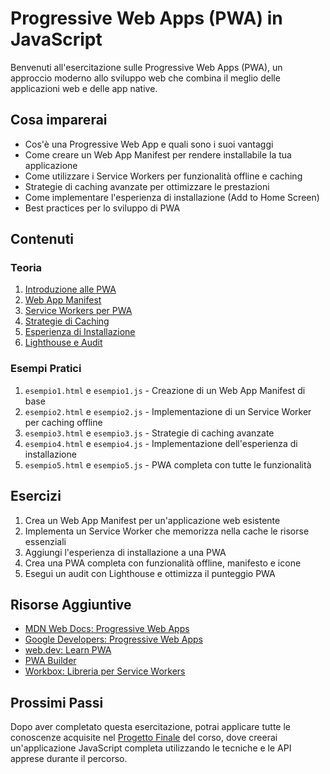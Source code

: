 # Progressive Web Apps (PWA) in JavaScript

Benvenuti all'esercitazione sulle Progressive Web Apps (PWA), un approccio moderno allo sviluppo web che combina il meglio delle applicazioni web e delle app native.

## Cosa imparerai

- Cos'è una Progressive Web App e quali sono i suoi vantaggi
- Come creare un Web App Manifest per rendere installabile la tua applicazione
- Come utilizzare i Service Workers per funzionalità offline e caching
- Strategie di caching avanzate per ottimizzare le prestazioni
- Come implementare l'esperienza di installazione (Add to Home Screen)
- Best practices per lo sviluppo di PWA

## Contenuti

### Teoria

1. [Introduzione alle PWA](./teoria/01_Introduzione_PWA.md)
2. [Web App Manifest](./teoria/02_Web_App_Manifest.md)
3. [Service Workers per PWA](./teoria/03_Service_Workers_PWA.md)
4. [Strategie di Caching](./teoria/04_Strategie_Caching.md)
5. [Esperienza di Installazione](./teoria/05_Esperienza_Installazione.md)
6. [Lighthouse e Audit](./teoria/06_Lighthouse_Audit.md)

### Esempi Pratici

1. `esempio1.html` e `esempio1.js` - Creazione di un Web App Manifest di base
2. `esempio2.html` e `esempio2.js` - Implementazione di un Service Worker per caching offline
3. `esempio3.html` e `esempio3.js` - Strategie di caching avanzate
4. `esempio4.html` e `esempio4.js` - Implementazione dell'esperienza di installazione
5. `esempio5.html` e `esempio5.js` - PWA completa con tutte le funzionalità

## Esercizi

1. Crea un Web App Manifest per un'applicazione web esistente
2. Implementa un Service Worker che memorizza nella cache le risorse essenziali
3. Aggiungi l'esperienza di installazione a una PWA
4. Crea una PWA completa con funzionalità offline, manifesto e icone
5. Esegui un audit con Lighthouse e ottimizza il punteggio PWA

## Risorse Aggiuntive

- [MDN Web Docs: Progressive Web Apps](https://developer.mozilla.org/en-US/docs/Web/Progressive_web_apps)
- [Google Developers: Progressive Web Apps](https://developers.google.com/web/progressive-web-apps)
- [web.dev: Learn PWA](https://web.dev/learn/pwa/)
- [PWA Builder](https://www.pwabuilder.com/)
- [Workbox: Libreria per Service Workers](https://developers.google.com/web/tools/workbox)

## Prossimi Passi

Dopo aver completato questa esercitazione, potrai applicare tutte le conoscenze acquisite nel [Progetto Finale](../30_Progetto_Finale/) del corso, dove creerai un'applicazione JavaScript completa utilizzando le tecniche e le API apprese durante il percorso.